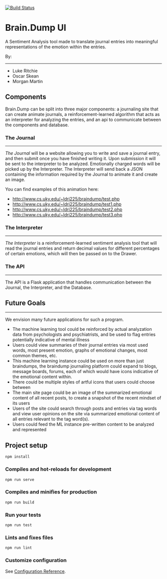 [![Build Status](https://dev.azure.com/ldri225/ldri225/_apis/build/status/Ritchieluk.Brain.Dump%20(1)?branchName=master)](https://dev.azure.com/ldri225/ldri225/_build/latest?definitionId=2&branchName=master)

# Brain.Dump UI
A Sentiment Analysis tool made to translate journal entries into meaningful representations of the emotion within the entries.

By:
___
- Luke Ritchie
- Oscar Skean
- Morgan Martin



## Components

Brain.Dump can be split into three major components: a journaling site that can create animate journals, 
a reinforcement-learned algorithm that acts as an interpreter for analyzing the entries, and an api to communicate between the components and database.

### The Journal
___
*The Journal* will be a website allowing you to write and save a journal entry, and then submit once you have
finished writing it. Upon submission it will be sent to the interpreter to be analyzed.
Emotionally charged words will be picked up by the Interpreter. The Interpreter will send back a JSON containing the information required by the Journal to animate it and create an image.

You can find examples of this animation here:
- http://www.cs.uky.edu/~ldri225/braindump/test.php
- http://www.cs.uky.edu/~ldri225/braindump/test1.php
- http://www.cs.uky.edu/~ldri225/braindump/test2.php
- http://www.cs.uky.edu/~ldri225/braindump/test3.php


### The Interpreter
___
*The Interpreter* is a reinforcement-learned sentiment analysis tool that will
read the journal entries and return decimal values for different percentages of 
certain emotions, which will then be passed on to the Drawer.

### The API
___
The API is a Flask application that handles communication between the Journal, the Interpreter, and the Database.

## Future Goals
___
We envision many future applications for such a program.

- The machine learning tool could be reinforced by actual analyzation data from psychologists and psychiatrists, and be used to flag entries potentially indicative of mental illness
- Users could view summaries of their journal entries via most used words, most present emotion, graphs of emotional changes, most common themes, etc.
- This machine learning instance could be used on more than just braindumps, the braindump journaling platform could expand to blogs, message boards, forums, each of which would have icons indicative of the emotional content within. 
- There could be multiple styles of artful icons that users could choose between
- The main site page could be an image of the summarized emotional content of all recent posts, to create a snapshot of the recent mindset of its users
- Users of the site could search through posts and entries via tag words and view user opinions on the site via summarized emotional content of all entries relevant to the tag word(s).
- Users could feed the ML instance pre-written content to be analyzed and represented


## Project setup
```
npm install
```

### Compiles and hot-reloads for development
```
npm run serve
```

### Compiles and minifies for production
```
npm run build
```

### Run your tests
```
npm run test
```

### Lints and fixes files
```
npm run lint
```

### Customize configuration
See [Configuration Reference](https://cli.vuejs.org/config/).
